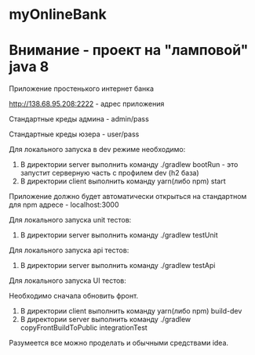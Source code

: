 # myOnlineBank

# Внимание - проект на "ламповой" java 8

Приложение простенького интернет банка

http://138.68.95.208:2222 - адрес приложения

Стандартные креды админа - admin/pass

Стандартные креды юзера - user/pass

Для локального запуска в dev режиме необходимо:

1.  В директории server выполнить команду ./gradlew bootRun - это запустит серверную часть с профилем dev (h2 база)
2.  В директории client выполнить команду yarn(либо npm) start

Приложение должно будет автоматически открыться на стандартном для npm адресе - localhost:3000

Для локального запуска unit тестов:

1.  В директории server выполнить команду ./gradlew testUnit

Для локального запуска api тестов:

1.  В директории server выполнить команду ./gradlew testApi

Для локального запуска UI тестов:

Необходимо сначала обновить фронт.

1.  В директории client выполнить команду yarn(либо npm) build-dev
2.  В директории server выполнить команду ./gradlew copyFrontBuildToPublic integrationTest

Разумеется все можно проделать и обычными средствами idea.
